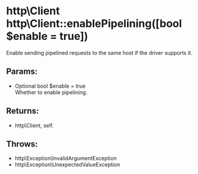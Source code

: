 # http\Client http\Client::enablePipelining([bool $enable = true])

Enable sending pipelined requests to the same host if the driver supports it.

## Params:

* Optional bool $enable = true  
  Whether to enable pipelining.

## Returns:

* http\Client, self.

## Throws:

* http\Exception\InvalidArgumentException
* http\Exception\UnexpectedValueException
